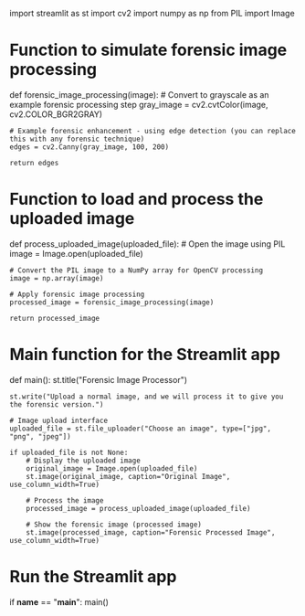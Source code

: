 import streamlit as st
import cv2
import numpy as np
from PIL import Image

# Function to simulate forensic image processing
def forensic_image_processing(image):
    # Convert to grayscale as an example forensic processing step
    gray_image = cv2.cvtColor(image, cv2.COLOR_BGR2GRAY)
    
    # Example forensic enhancement - using edge detection (you can replace this with any forensic technique)
    edges = cv2.Canny(gray_image, 100, 200)
    
    return edges

# Function to load and process the uploaded image
def process_uploaded_image(uploaded_file):
    # Open the image using PIL
    image = Image.open(uploaded_file)
    
    # Convert the PIL image to a NumPy array for OpenCV processing
    image = np.array(image)
    
    # Apply forensic image processing
    processed_image = forensic_image_processing(image)
    
    return processed_image

# Main function for the Streamlit app
def main():
    st.title("Forensic Image Processor")
    
    st.write("Upload a normal image, and we will process it to give you the forensic version.")
    
    # Image upload interface
    uploaded_file = st.file_uploader("Choose an image", type=["jpg", "png", "jpeg"])
    
    if uploaded_file is not None:
        # Display the uploaded image
        original_image = Image.open(uploaded_file)
        st.image(original_image, caption="Original Image", use_column_width=True)
        
        # Process the image
        processed_image = process_uploaded_image(uploaded_file)
        
        # Show the forensic image (processed image)
        st.image(processed_image, caption="Forensic Processed Image", use_column_width=True)
    
# Run the Streamlit app
if __name__ == "__main__":
    main()
